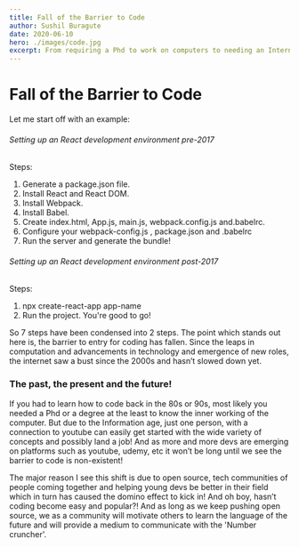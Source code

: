 ```yaml
---
title: Fall of the Barrier to Code
author: Sushil Buragute
date: 2020-06-10
hero: ./images/code.jpg
excerpt: From requiring a Phd to work on computers to needing an Internet connection. See how it all changed in my article!
---
```


# Fall of the Barrier to Code

Let me start off with an example:

###### Setting up an React development environment pre-2017

Steps:

1. Generate a package.json file.
1. Install React and React DOM.
1. Install Webpack.
1. Install Babel.
1. Create index.html, App.js, main.js, webpack.config.js and.babelrc.
1. Configure your webpack-config.js , package.json and .babelrc
1. Run the server and generate the bundle!

###### Setting up an React development environment post-2017

Steps:

1. npx create-react-app app-name
1. Run the project. You're good to go!

So 7 steps have been condensed into 2 steps. The point which stands out here is, the barrier to entry for coding has fallen. Since the leaps in computation and advancements in technology and emergence of new roles, the internet saw a bust since the 2000s and hasn’t slowed down yet.

### The past, the present and the future!

If you had to learn how to code back in the 80s or 90s, most likely you needed a Phd or a degree at the least to know the inner working of the computer. But due to the Information age, just one person, with a connection to youtube can easily get started with the wide variety of concepts and possibly land a job! And as more and more devs are emerging on platforms such as youtube, udemy, etc it won’t be long until we see the barrier to code is non-existent!

The major reason I see this shift is due to open source, tech communities of people coming together and helping young devs be better in their field which in turn has caused the domino effect to kick in! And oh boy, hasn’t coding become easy and popular?!
And as long as we keep pushing open source, we as a community will motivate others to learn the language of the future and will provide a medium to communicate with the 'Number cruncher'.
